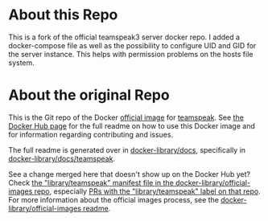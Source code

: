 # About this Repo

This is a fork of the official teamspeak3 server docker repo. I added a docker-compose file as well as the possibility to configure UID and GID for the server instance. This helps with permission problems on the hosts file system.


# About the original Repo

This is the Git repo of the Docker [official image](https://docs.docker.com/docker-hub/official_repos/) for [teamspeak](https://registry.hub.docker.com/_/teamspeak/). See [the Docker Hub page](https://registry.hub.docker.com/_/teamspeak/) for the full readme on how to use this Docker image and for information regarding contributing and issues.

The full readme is generated over in [docker-library/docs](https://github.com/docker-library/docs), specifically in [docker-library/docs/teamspeak](https://github.com/docker-library/docs/tree/master/teamspeak).

See a change merged here that doesn't show up on the Docker Hub yet? Check [the "library/teamspeak" manifest file in the docker-library/official-images repo](https://github.com/docker-library/official-images/blob/master/library/teamspeak), especially [PRs with the "library/teamspeak" label on that repo](https://github.com/docker-library/official-images/labels/library%2Fteamspeak). For more information about the official images process, see the [docker-library/official-images readme](https://github.com/docker-library/official-images/blob/master/README.md).

<!-- THIS FILE IS GENERATED BY https://github.com/docker-library/docs/blob/master/generate-repo-stub-readme.sh -->
